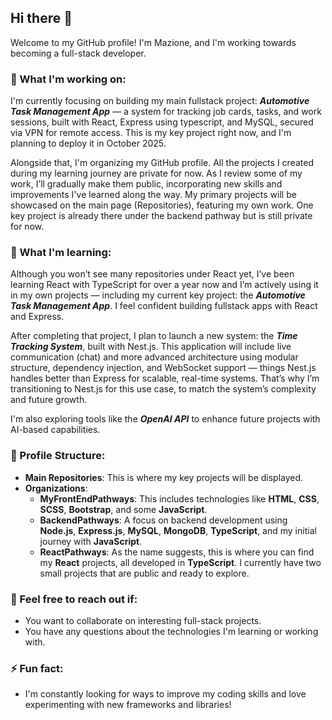 ## Hi there 👋

Welcome to my GitHub profile! I'm Mazione, and I'm working towards becoming a full-stack developer.

### 🔭 What I'm working on:
I'm currently focusing on building my main fullstack project:
***Automotive Task Management App*** — a system for tracking job cards, tasks, and work sessions, built with React, Express using typescript, and MySQL, secured via VPN for remote access.
This is my key project right now, and I'm planning to deploy it in October 2025.

Alongside that, I'm organizing my GitHub profile. All the projects I created during my learning journey are private for now.
As I review some of my work, I’ll gradually make them public, incorporating new skills and improvements I've learned along the way.
My primary projects will be showcased on the main page (Repositories), featuring my own work. One key project is already there under the backend pathway but is still private for now.

### 🌱 What I'm learning:
Although you won’t see many repositories under React yet, I’ve been learning React with TypeScript for over a year now and I’m actively using it in my own projects — including my current key project: the ***Automotive Task Management App***. I feel confident building fullstack apps with React and Express.

After completing that project, I plan to launch a new system: the ***Time Tracking System***, built with Nest.js.
This application will include live communication (chat) and more advanced architecture using modular structure, dependency injection, and WebSocket support — things Nest.js handles better than Express for scalable, real-time systems.
That’s why I’m transitioning to Nest.js for this use case, to match the system’s complexity and future growth.

I'm also exploring tools like the ***OpenAI API*** to enhance future projects with AI-based capabilities.
### 📂 Profile Structure:
- **Main Repositories**: This is where my key projects will be displayed.
- **Organizations**: 
  - **MyFrontEndPathways**: This includes technologies like **HTML**, **CSS**, **SCSS**, **Bootstrap**, and some **JavaScript**.
  - **BackendPathways**: A focus on backend development using **Node.js**, **Express.js**, **MySQL**, **MongoDB**, **TypeScript**, and my initial journey with **JavaScript**.
  - **ReactPathways**: As the name suggests, this is where you can find my **React** projects, all developed in **TypeScript**. I currently have two small projects that are public and ready to explore.

### 💬 Feel free to reach out if:
- You want to collaborate on interesting full-stack projects.
- You have any questions about the technologies I'm learning or working with.

### ⚡ Fun fact:
- I'm constantly looking for ways to improve my coding skills and love experimenting with new frameworks and libraries!
